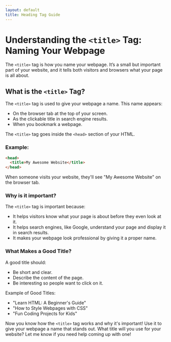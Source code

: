 ```yaml
---
layout: default
title: Heading Tag Guide
---
```


# Understanding the `<title>` Tag: Naming Your Webpage

The `<title>` tag is how you name your webpage. It’s a small but important part of your website, and it tells both visitors and browsers what your page is all about.

## What is the `<title>` Tag?

The `<title>` tag is used to give your webpage a name. This name appears:
- On the browser tab at the top of your screen.
- As the clickable title in search engine results.
- When you bookmark a webpage.

The `<title>` tag goes inside the `<head>` section of your HTML.

### Example:
```html
<head>
  <title>My Awesome Website</title>
</head>
```
When someone visits your website, they'll see "My Awesome Website" on the browser tab.

### Why is it important?
The `<title>` tag is important because:

- It helps visitors know what your page is about before they even look at it.
- It helps search engines, like Google, understand your page and display it in search results.
- It makes your webpage look professional by giving it a proper name.

### What Makes a Good Title?
A good title should:

- Be short and clear.
- Describe the content of the page.
- Be interesting so people want to click on it.

Example of Good Titles:
- "Learn HTML: A Beginner's Guide"
- "How to Style Webpages with CSS"
- "Fun Coding Projects for Kids"

Now you know how the `<title>` tag works and why it's important! Use it to give your webpage a name that stands out. What title will you use for your website? Let me know if you need help coming up with one!